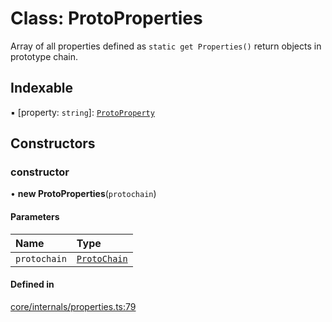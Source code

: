 # Class: ProtoProperties

Array of all properties defined as `static get Properties()` return objects in prototype chain.

## Indexable

▪ [property: `string`]: [`ProtoProperty`](ProtoProperty.md)

## Constructors

### constructor

• **new ProtoProperties**(`protochain`)

#### Parameters

| Name | Type |
| :------ | :------ |
| `protochain` | [`ProtoChain`](ProtoChain.md) |

#### Defined in

[core/internals/properties.ts:79](https://github.com/io-gui/iogui/blob/tsc/src/core/internals/properties.ts#L79)
